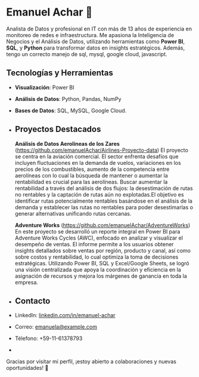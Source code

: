# Emanuel Achar 👋

Analista de Datos y profesional en IT con más de 13 años de experiencia en monitoreo de redes e infraestructura. Me apasiona la Inteligencia de Negocios y el Análisis de Datos, utilizando herramientas como **Power BI**, **SQL**, y **Python** para transformar datos en insights estratégicos. Además, tengo un correcto manejo de sql, mysql, google cloud, javascript. 

## Tecnologías y Herramientas
- **Visualización**: Power BI
- **Análisis de Datos**: Python, Pandas, NumPy
- **Bases de Datos**: SQL, MySQL, Google Cloud.

- ## Proyectos Destacados
  **Análisis de Datos Aerolineas de los Zares** (https://github.com/emanuelAchar/Airlines-Proyecto-data) 
  El proyecto se centra en la aviación comercial. El sector enfrenta desafíos que incluyen fluctuaciones en la demanda de vuelos, variaciones en los precios de los combustibles, aumento de la competencia entre aerolíneas con lo cual la búsqueda de mantener o aumentar 
  la rentabilidad es crucial para las aerolíneas. 
  Buscar aumentar la rentabilidad a través del análisis de dos flujos: la desestimación de rutas no rentables y la captación de rutas aún no explotadas.El objetivo es identificar rutas potencialmente rentables basándose en el análisis de la demanda y establecer las 
  rutas no rentables para poder desestimarlas o generar alternativas unificando rutas cercanas.
  
  **Adventure Works** (https://github.com/emanuelAchar/AdventureWorks)
  En este proyecto se desarrolló un reporte integral en Power BI para Adventure Works Cycles (AWC), enfocado en analizar y visualizar el desempeño de ventas. El informe permite a los usuarios obtener insights detallados sobre ventas por región, producto 
  y canal, así como sobre costos y rentabilidad, lo cual optimiza la toma de decisiones estratégicas. Utilizando Power BI, SQL y Excel/Google Sheets, se logró una visión centralizada que apoya la coordinación y eficiencia en la asignación de recursos y mejora los márgenes 
  de ganancia en toda la empresa.


- ## Contacto
- LinkedIn: [linkedin.com/in/emanuel-achar](https://www.linkedin.com/in/emanuel-achar)
- Correo: emanuela@example.com
- Télefono: +59-11-61378793
- 
Gracias por visitar mi perfil, ¡estoy abierto a colaboraciones y nuevas oportunidades! 🚀
